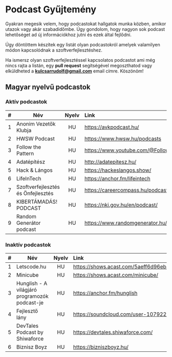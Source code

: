 # Podcast Gyűjtemény

Gyakran megesik velem, hogy podcastokat hallgatok munka közben, amikor utazok vagy akár szabadidőmbe. Úgy gondolom, hogy nagyon sok podcast lehetőséget ad új információkhoz jutni és ezek által fejlődni.

Úgy döntöttem készítek egy listát olyan podcastokról amelyek valamilyen módon kapcsolódnak a szoftverfejlesztéshez.

Ha ismersz olyan szoftverfejlesztéssel kapcsolatos podcastot ami még nincs rajta a listán, egy **pull request** segítségével megoszthatod vagy elküldheted a **kulcsarrudolf@gmail.com** email címre. Köszönöm!

## Magyar nyelvű podcastok

### Aktív podcastok

|  #  | Név                                | Nyelv | Link                                             |
| :-: | ---------------------------------- | :---: | :----------------------------------------------- |
|  1  | Anonim Vezetők Klubja              |  HU   | https://avkpodcast.hu/                           |
|  2  | HWSW Podcast                       |  HU   | https://www.hwsw.hu/podcasts                     |
|  3  | Follow the Pattern                 |  HU   | https://www.youtube.com/@FollowThePattern/videos |
|  4  | Adatépítész                        |  HU   | http://adatepitesz.hu/                           |
|  5  | Hack & Lángos                      |  HU   | https://hackeslangos.show/                       |
|  6  | LifeInTech                         |  HU   | https://anchor.fm/lifeintech                     |
|  7  | Szoftverfejlesztés és Önfejlesztés |  HU   | https://careercompass.hu/podcast/                |
|  8  | KIBERTÁMADÁS! PODCAST              |  HU   | https://nki.gov.hu/en/podcast/                   |
|  9  | Random Generátor podcast           |  HU   | https://www.randomgenerator.hu/                  |

### Inaktív podcastok

|  #  | Név                                           | Nyelv | Link                                              |
| :-: | --------------------------------------------- | :---: | :------------------------------------------------ |
|  1  | Letscode.hu                                   |  HU   | https://shows.acast.com/5aeff6d96eb47cc259946df2/ |
|  2  | Minicube                                      |  HU   | https://shows.acast.com/minicube/                 |
|  3  | Hunglish - A világjáró programozók podcast-je |  HU   | https://anchor.fm/hunglish                        |
|  4  | Fejlesztő lány                                |  HU   | https://soundcloud.com/user-107922785             |
|  5  | DevTales Podcast by Shiwaforce                |  HU   | https://devtales.shiwaforce.com/                  |
|  6  | Biznisz Boyz                                  |  HU   | https://bizniszboyz.hu/                           |
